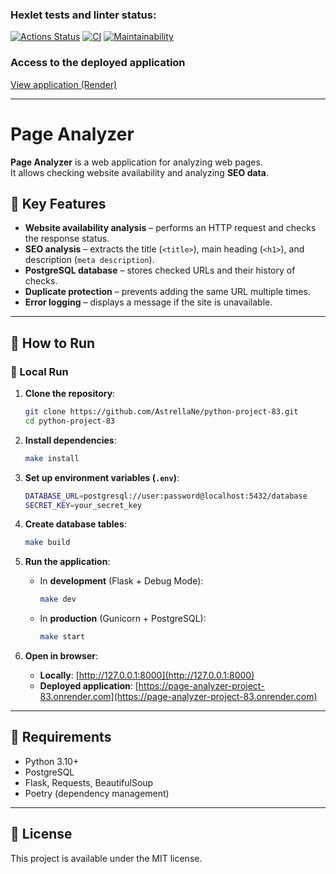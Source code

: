### Hexlet tests and linter status:
[![Actions Status](https://github.com/AstrellaNe/python-project-83/actions/workflows/hexlet-check.yml/badge.svg)](https://github.com/AstrellaNe/python-project-83/actions)
[![CI](https://github.com/AstrellaNe/python-project-83/actions/workflows/ci.yml/badge.svg)](https://github.com/AstrellaNe/python-project-83/actions/workflows/ci.yml)
[![Maintainability](https://api.codeclimate.com/v1/badges/ca36f4e239b9247b92fa/maintainability)](https://codeclimate.com/github/AstrellaNe/python-project-83/maintainability)

### Access to the deployed application
[View application (Render)](https://page-analyzer-project-83.onrender.com)

---

# Page Analyzer

**Page Analyzer** is a web application for analyzing web pages.  
It allows checking website availability and analyzing **SEO data**.

## 🔹 Key Features
- **Website availability analysis** – performs an HTTP request and checks the response status.
- **SEO analysis** – extracts the title (`<title>`), main heading (`<h1>`), and description (`meta description`).
- **PostgreSQL database** – stores checked URLs and their history of checks.
- **Duplicate protection** – prevents adding the same URL multiple times.
- **Error logging** – displays a message if the site is unavailable.

---

## 🚀 How to Run

### 🔹 Local Run
1. **Clone the repository**:
   ```sh
   git clone https://github.com/AstrellaNe/python-project-83.git
   cd python-project-83
   ```
2. **Install dependencies**:
   ```sh
   make install
   ```
3. **Set up environment variables (`.env`)**:
   ```sh
   DATABASE_URL=postgresql://user:password@localhost:5432/database
   SECRET_KEY=your_secret_key
   ```
4. **Create database tables**:
   ```sh
   make build
   ```
5. **Run the application**:
   - In **development** (Flask + Debug Mode):  
     ```sh
     make dev
     ```
   - In **production** (Gunicorn + PostgreSQL):  
     ```sh
     make start
     ```

6. **Open in browser**:
   - **Locally**: [http://127.0.0.1:8000](http://127.0.0.1:8000)
   - **Deployed application**: [https://page-analyzer-project-83.onrender.com](https://page-analyzer-project-83.onrender.com)

---

## 📌 Requirements
- Python 3.10+
- PostgreSQL
- Flask, Requests, BeautifulSoup
- Poetry (dependency management)

---

## 📜 License
This project is available under the MIT license.


